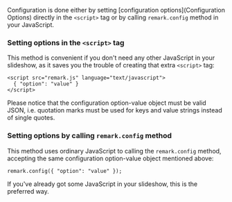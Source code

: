 Configuration is done either by setting [configuration options](Configuration Options) directly in the `<script>` tag or by calling `remark.config` method in your JavaScript.

### Setting options in the `<script>` tag

This method is convenient if you don't need any other JavaScript in your slideshow, as it saves you the trouble of creating that extra `<script>` tag:

    <script src="remark.js" language="text/javascript">
      { "option": "value" }
    </script>

Please notice that the configuration option-value object must be valid JSON, i.e. quotation marks must be used for keys and value strings instead of single quotes.

### Setting options by calling `remark.config` method

This method uses ordinary JavaScript to calling the `remark.config` method, accepting the same configuration option-value object mentioned above:

    remark.config({ "option": "value" });

If you've already got some JavaScript in your slideshow, this is the preferred way.